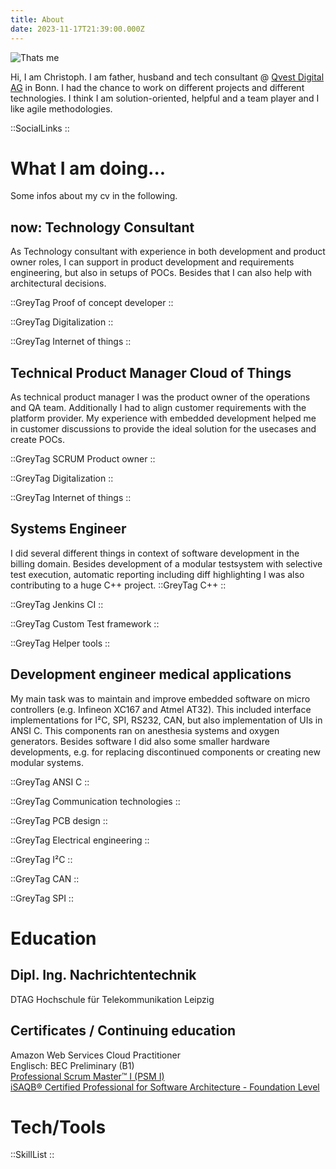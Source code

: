 ```yaml
---
title: About
date: 2023-11-17T21:39:00.000Z
---
```


![Thats me](/img/sw.png)

Hi, I am Christoph. I am father, husband and tech consultant @ [Qvest Digital AG](https://www.qvest-digital.com) in Bonn. I had the chance to work on different projects and different technologies. I think I am solution-oriented, helpful and a team player and I like agile methodologies.

::SocialLinks
::

# What I am doing...

Some infos about my cv in the following.

## now: Technology Consultant

As Technology consultant with experience in both development and product owner roles, I can support in product development and requirements engineering, but also in setups of POCs. Besides that I can also help with architectural decisions.

::GreyTag
Proof of concept developer
::

::GreyTag
Digitalization
::

::GreyTag
Internet of things
::

## Technical Product Manager Cloud of Things

As technical product manager I was the product owner of the operations and QA team. Additionally I had to align customer requirements with the platform provider. My experience with embedded development helped me in customer discussions to provide the ideal solution for the usecases and create POCs.

::GreyTag
SCRUM Product owner
::

::GreyTag
Digitalization
::

::GreyTag
Internet of things
::

## Systems Engineer

I did several different things in context of software development in the billing domain. Besides development of a modular testsystem with selective test execution, automatic reporting including diff highlighting I was also contributing to a huge C++ project.
::GreyTag
C++
::

::GreyTag
Jenkins CI
::

::GreyTag
Custom Test framework
::

::GreyTag
Helper tools
:: 

## Development engineer medical applications

My main task was to maintain and improve embedded software on micro controllers (e.g. Infineon XC167 and Atmel AT32). This included interface implementations for I²C, SPI, RS232, CAN, but also implementation of UIs in ANSI C. This components ran on anesthesia systems and oxygen generators. Besides software I did also some smaller hardware developments, e.g. for replacing discontinued components or creating new modular systems.

::GreyTag
ANSI C
::

::GreyTag
Communication technologies
::

::GreyTag
PCB design
::

::GreyTag
Electrical engineering
::

::GreyTag
I²C
::

::GreyTag
CAN
::

::GreyTag
SPI
::

# Education

## Dipl. Ing. Nachrichtentechnik

DTAG Hochschule für Telekommunikation Leipzig

## Certificates / Continuing education

Amazon Web Services Cloud Practitioner\
Englisch: BEC Preliminary (B1)\
[Professional Scrum Master™ I (PSM I)](https://www.credly.com/badges/1e7f55ab-bd72-4723-98cc-85a80d11a78c/public_url)\
[iSAQB® Certified Professional for Software Architecture - Foundation Level](https://www.certible.com/badge/99e29db7-877e-4faf-92ac-68a073f4346e/)

# Tech/Tools

::SkillList
::
